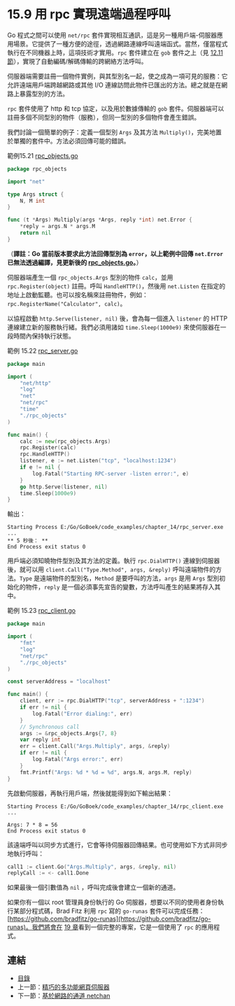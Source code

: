 # 15.9 用 rpc 實現遠端過程呼叫

Go 程式之間可以使用 `net/rpc` 套件實現相互通訊，這是另一種用戶端-伺服器應用場景。它提供了一種方便的途徑，透過網路連線呼叫遠端函式。當然，僅當程式執行在不同機器上時，這項技術才實用。`rpc` 套件建立在 `gob` 套件之上（見 [12.11 節](12.11.md)），實現了自動編碼/解碼傳輸的跨網絡方法呼叫。

伺服器端需要註冊一個物件實例，與其型別名一起，使之成為一項可見的服務：它允許遠端用戶端跨越網路或其他 I/O 連線訪問此物件已匯出的方法。總之就是在網路上暴露型別的方法。

`rpc` 套件使用了 http 和 tcp 協定，以及用於數據傳輸的 `gob` 套件。伺服器端可以註冊多個不同型別的物件（服務），但同一型別的多個物件會產生錯誤。

我們討論一個簡單的例子：定義一個型別 `Args` 及其方法 `Multiply()`，完美地置於單獨的套件中。方法必須回傳可能的錯誤。

範例15.21 [rpc_objects.go](examples/chapter_15/rpc/rpc_objects.go)
```go
package rpc_objects

import "net"

type Args struct {
	N, M int
}

func (t *Args) Multiply(args *Args, reply *int) net.Error {
	*reply = args.N * args.M
	return nil
}
```

（**譯註：Go 當前版本要求此方法回傳型別為 `error`，以上範例中回傳 `net.Error` 已無法透過編譯，見更新後的 [rpc_objects.go](examples/chapter_15/rpc_updated/rpc_objects/rpc_objects.go)。**）

伺服器端產生一個 `rpc_objects.Args` 型別的物件 `calc`，並用 `rpc.Register(object)` 註冊。呼叫 `HandleHTTP()`，然後用 `net.Listen` 在指定的地址上啟動監聽。也可以按名稱來註冊物件，例如：`rpc.RegisterName("Calculator", calc)`。

以協程啟動 `http.Serve(listener, nil)` 後，會為每一個進入 `listener` 的 HTTP 連線建立新的服務執行緒。我們必須用諸如 `time.Sleep(1000e9)` 來使伺服器在一段時間內保持執行狀態。

範例 15.22 [rpc_server.go](examples/chapter_15/rpc/rpc_server.go)
```go
package main

import (
	"net/http"
	"log"
	"net"
	"net/rpc"
	"time"
	"./rpc_objects"
)

func main() {
	calc := new(rpc_objects.Args)
	rpc.Register(calc)
	rpc.HandleHTTP()
	listener, e := net.Listen("tcp", "localhost:1234")
	if e != nil {
		log.Fatal("Starting RPC-server -listen error:", e)
	}
	go http.Serve(listener, nil)
	time.Sleep(1000e9)
}
```

輸出：

	Starting Process E:/Go/GoBoek/code_examples/chapter_14/rpc_server.exe ...
	** 5 秒後： **
	End Process exit status 0

用戶端必須知曉物件型別及其方法的定義。執行 `rpc.DialHTTP()` 連線到伺服器後，就可以用 `client.Call("Type.Method", args, &reply)` 呼叫遠端物件的方法。`Type` 是遠端物件的型別名，`Method` 是要呼叫的方法，`args` 是用 `Args` 型別初始化的物件，`reply` 是一個必須事先宣告的變數，方法呼叫產生的結果將存入其中。

範例 15.23 [rpc_client.go](examples/chapter_15/rpc/rpc_client.go)
```go
package main

import (
	"fmt"
	"log"
	"net/rpc"
	"./rpc_objects"
)

const serverAddress = "localhost"

func main() {
	client, err := rpc.DialHTTP("tcp", serverAddress + ":1234")
	if err != nil {
		log.Fatal("Error dialing:", err)
	}
	// Synchronous call
	args := &rpc_objects.Args{7, 8}
	var reply int
	err = client.Call("Args.Multiply", args, &reply)
	if err != nil {
		log.Fatal("Args error:", err)
	}
	fmt.Printf("Args: %d * %d = %d", args.N, args.M, reply)
}
```

先啟動伺服器，再執行用戶端，然後就能得到如下輸出結果：

	Starting Process E:/Go/GoBoek/code_examples/chapter_14/rpc_client.exe ...
	
	Args: 7 * 8 = 56
	End Process exit status 0

該遠端呼叫以同步方式進行，它會等待伺服器回傳結果。也可使用如下方式非同步地執行呼叫：
```go
call1 := client.Go("Args.Multiply", args, &reply, nil)
replyCall := <- call1.Done
```

如果最後一個引數值為 `nil` ，呼叫完成後會建立一個新的通道。

如果你有一個以 root 管理員身份執行的 Go 伺服器，想要以不同的使用者身份執行某部分程式碼，Brad Fitz 利用 `rpc` 寫的 `go-runas` 套件可以完成任務：[https://github.com/bradfitz/go-runas](https://github.com/bradfitz/go-runas)。我們將會在 [19 章](19.0.md)看到一個完整的專案，它是一個使用了 `rpc` 的應用程式。

## 連結

- [目錄](directory.md)
- 上一節：[精巧的多功能網頁伺服器](15.8.md)
- 下一節：[基於網路的通道 netchan](15.10.md)
